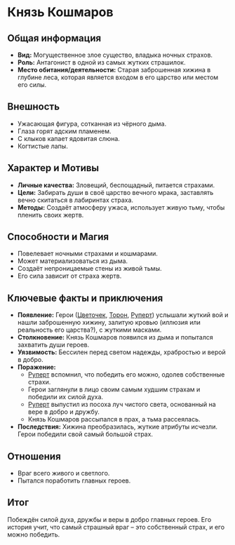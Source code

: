 # Князь Кошмаров

## Общая информация
- **Вид:** Могущественное злое существо, владыка ночных страхов.
- **Роль:** Антагонист в одной из самых жутких страшилок.
- **Место обитания/деятельности:** Старая заброшенная хижина в глубине леса, которая является входом в его царство или местом его силы.

## Внешность
- Ужасающая фигура, сотканная из чёрного дыма.
- Глаза горят адским пламенем.
- С клыков капает ядовитая слюна.
- Когтистые лапы.

## Характер и Мотивы
- **Личные качества:** Зловещий, беспощадный, питается страхами.
- **Цели:** Забирать души в своё царство вечного мрака, заставлять вечно скитаться в лабиринтах страха.
- **Методы:** Создаёт атмосферу ужаса, использует живую тьму, чтобы пленить своих жертв.

## Способности и Магия
- Повелевает ночными страхами и кошмарами.
- Может материализоваться из дыма.
- Создаёт непроницаемые стены из живой тьмы.
- Его сила зависит от страха жертв.

## Ключевые факты и приключения
- **Появление:** Герои ([Цветочек](characters/main_heroes/cvetochek.md), [Торон](characters/main_heroes/toron.md), [Руперт](characters/main_heroes/rupert.md)) услышали жуткий вой и нашли заброшенную хижину, залитую кровью (иллюзия или реальность его царства?), с жуткими масками.
- **Столкновение:** Князь Кошмаров появился из дыма и попытался захватить души героев.
- **Уязвимость:** Бессилен перед светом надежды, храбростью и верой в добро.
- **Поражение:**
    - [Руперт](characters/main_heroes/rupert.md) вспомнил, что победить его можно, одолев собственные страхи.
    - Герои заглянули в лицо своим самым худшим страхам и победили их силой духа.
    - [Руперт](characters/main_heroes/rupert.md) выпустил из посоха луч чистого света, основанный на вере в добро и дружбу.
    - Князь Кошмаров рассыпался в прах, а тьма рассеялась.
- **Последствия:** Хижина преобразилась, жуткие атрибуты исчезли. Герои победили свой самый большой страх.

## Отношения
- Враг всего живого и светлого.
- Пытался поработить главных героев.

## Итог
Побеждён силой духа, дружбы и веры в добро главных героев. Его история учит, что самый страшный враг – это собственный страх, и его можно победить.